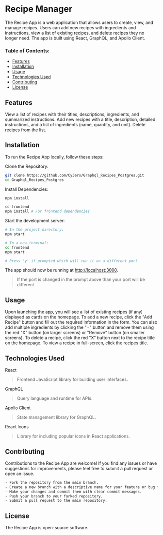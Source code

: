 # Recipe Manager

The Recipe App is a web application that allows users to create, view, and manage recipes. Users can add new recipes with ingredients and instructions, view a list of existing recipes, and delete recipes they no longer need. The app is built using React, GraphQL, and Apollo Client.

### Table of Contents:
- [Features](#Features)
- [Installation](#Installation)
- [Usage](#Usage)
- [Technologies Used](#Technologies-Used)
- [Contributing](#Contributing)
- [License](#License)

## Features
View a list of recipes with their titles, descriptions, ingredients, and summarized instructions.
Add new recipes with a title, description, detailed instructions, and a list of ingredients (name, quantity, and unit).
Delete recipes from the list.

## Installation

To run the Recipe App locally, follow these steps:

Clone the Repository:
```bash
git clone https://github.com/Cy3ers/Graphql_Recipes_Postgres.git
cd Graphql_Recipes_Postgres
```

Install Dependencies:

```bash
npm install

cd frontend
npm install # For frontend dependencies
```

Start the development server:
```bash
# In the project directory:
npm start

# In a new terminal:
cd frontend
npm start

# Press 'y' if prompted which will run it on a different port
```
The app should now be running at [http://localhost:3000](http://localhost:3000).

> If the port is changed in the prompt above than your port will be different

## Usage

Upon launching the app, you will see a list of existing recipes (if any) displayed as cards on the homepage.
To add a new recipe, click the "Add Recipe" button and fill out the required information in the form. You can also add multiple ingredients by clicking the "+" button and remove them using the red "X" button (on larger screens) or "Remove" button (on smaller screens).
To delete a recipe, click the red "X" button next to the recipe title on the homepage.
To view a recipe in full-screen, click the recipes title.

## Technologies Used
React
>  Frontend JavaScript library for building user interfaces.

GraphQL
> Query language and runtime for APIs.

Apollo Client
> State management library for GraphQL.

React Icons
> Library for including popular icons in React applications.

## Contributing

Contributions to the Recipe App are welcome! If you find any issues or have suggestions for improvements, please feel free to submit a pull request or open an issue.
```bash
- Fork the repository from the main branch.
- Create a new branch with a descriptive name for your feature or bug fix.
- Make your changes and commit them with clear commit messages.
- Push your branch to your forked repository.
- Submit a pull request to the main repository.
```

## License

The Recipe App is open-source software.
